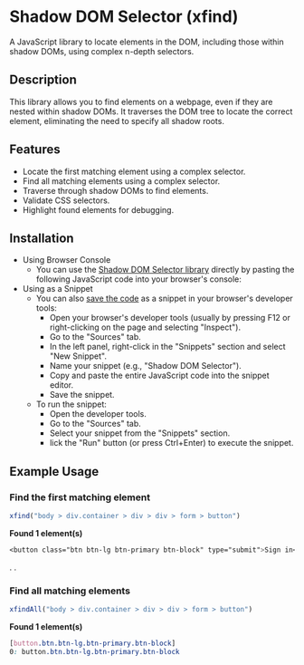 # Shadow DOM Selector (xfind)

A JavaScript library to locate elements in the DOM, including those within shadow DOMs, using complex n-depth selectors.

## Description

This library allows you to find elements on a webpage, even if they are nested within shadow DOMs. It traverses the DOM tree to locate the correct element, eliminating the need to specify all shadow roots.

## Features

- Locate the first matching element using a complex selector.
- Find all matching elements using a complex selector.
- Traverse through shadow DOMs to find elements.
- Validate CSS selectors.
- Highlight found elements for debugging.

## Installation
- Using Browser Console
  - You can use the [Shadow DOM Selector library](https://raw.githubusercontent.com/rolandhadi/shadow-dom-selector/main/xfind.min.js) directly by pasting the following JavaScript code into your browser's console:
- Using as a Snippet
  - You can also [save the code](https://raw.githubusercontent.com/rolandhadi/shadow-dom-selector/main/xfind.min.js) as a snippet in your browser's developer tools:
      - Open your browser's developer tools (usually by pressing F12 or right-clicking on the page and selecting "Inspect").
      - Go to the "Sources" tab.
      - In the left panel, right-click in the "Snippets" section and select "New Snippet".
      - Name your snippet (e.g., "Shadow DOM Selector").
      - Copy and paste the entire JavaScript code into the snippet editor.
      - Save the snippet.
  - To run the snippet:
      - Open the developer tools.
      - Go to the "Sources" tab.
      - Select your snippet from the "Snippets" section.
      - lick the "Run" button (or press Ctrl+Enter) to execute the snippet.

## Example Usage


### Find the first matching element
```javascript
xfind("body > div.container > div > div > form > button")
```
**Found 1 element(s)**
```css
<button class="btn btn-lg btn-primary btn-block" type="submit">Sign in</button>
```
.
.
### Find all matching elements
```javascript
xfindAll("body > div.container > div > div > form > button")
```
**Found 1 element(s)**
```css
[button.btn.btn-lg.btn-primary.btn-block]
0: button.btn.btn-lg.btn-primary.btn-block
```
